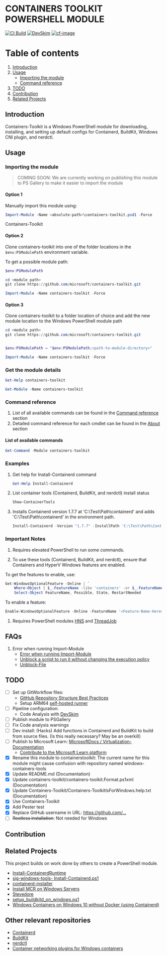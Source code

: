 # CONTAINERS TOOLKIT POWERSHELL MODULE

[![CI Build](https://github.com/microsoft/containers-toolkit/actions/workflows/ci-build.yaml/badge.svg)](https://github.com/microsoft/containers-toolkit/actions/workflows/ci-build.yaml)
[![DevSkim](https://github.com/microsoft/containers-toolkit/actions/workflows/sdl-compliance.yaml/badge.svg)](https://github.com/microsoft/containers-toolkit/actions/workflows/sdl-compliance.yaml)
[![cf-image][]][cf-site]

[cf-site]: https://www.codefactor.io/repository/github/powershell/powershell
[cf-image]: https://www.codefactor.io/repository/github/powershell/powershell/badge


# Table of contents

1. [Introduction](#introduction)
2. [Usage](#usage)
    - [Importing the module](#importing-the-module)
    - [Command reference](#command-reference)
3. [TODO](#todo)
4. [Contribution](#contribution)
5. [Related Projects](#related-projects)

## Introduction

Containers-Toolkit is a Windows PowerShell module for downloading, installing, and setting up default configs for Containerd, BuildKit, Windows CNI plugin, and nerdctl.

## Usage

### Importing the module

> COMING SOON: We are currently working on publishing this module to PS Gallery to make it easier to import the module

#### Option 1

Manually import this module using:

```PowerShell
Import-Module -Name <absolute-path>\containers-toolkit.psd1 -Force
```

Containers-Toolkit

#### Option 2

Clone containers-toolkit into one of the folder locations in the `$env:PSModulePath` environment variable.

To get a possible module path:

```PowerShell
$env:PSModulePath
```

```PowerShell
cd <module path>
git clone https://github.com/microsoft/containers-toolkit.git
```

```PowerShell
Import-Module -Name containers-toolkit -Force
```

#### Option 3

Clone containers-toolkit to a folder location of choice and add the new module location to the Windows PowerShell module path

```PowerShell
cd <module path>
git clone https://github.com/microsoft/containers-toolkit.git


$env:PSModulePath = "$env:PSModulePath;<path-to-module-directory>"

Import-Module -Name containers-toolkit -Force
```

### Get the module details

```PowerShell
Get-Help containers-toolkit
```

```PowerShell
Get-Module -Name containers-toolkit
```

### Command reference

1. List of all available commands can be found in the [Command reference](./docs/command-reference.md) section
1. Detailed command reference for each cmdlet can be found in the [About](./docs/About/) section

#### List of available commands

```PowerShell
Get-Command -Module containers-toolkit
```

### Examples

1. Get help for Install-Containerd command

    ```PowerShell
    Get-Help Install-Containerd
    ```

2. List container tools (Containerd, BuildKit, and nerdctl) install status

    ```PowerShell
    Show-ContainerTools
    ```

3. Installs Containerd version 1.7.7 at 'C:\Test\Path\containerd' and adds 'C:\Test\Path\containerd' in the environment path.

    ```powershell
    Install-Containerd -Version "1.7.7" -InstallPath 'C:\Test\Path\Containerd'
    ```

### Important Notes

1. Requires elevated PowerShell to run some commands.

1. To use these tools (Containerd, BuildKit, and nerdctl), ensure that Containers and HyperV Windows features are enabled.

To get the features to enable, use:

```PowerShell
Get-WindowsOptionalFeature -Online | `
    Where-Object { $_.FeatureName -like 'containers' -or $_.FeatureName -match "Microsoft-Hyper-V(-All)?$" } | `
    Select-Object FeatureName, Possible, State, RestartNeeded
```

To enable a feature:

```PowerShell
Enable-WindowsOptionalFeature -Online -FeatureName '<Feature-Name-Here>' -All -NoRestart
```

1. Requires PowerShell modules [HNS](https://www.powershellgallery.com/packages/HNS) and [ThreadJob](https://www.powershellgallery.com/packages/ThreadJob)

## FAQs

1. Error when running Import-Module
    - [Error when running Import-Module](https://vnote42.net/2019/07/30/error-when-running-import-module/)
    - [Unblock a script to run it without changing the execution policy](https://learn.microsoft.com/en-us/powershell/module/microsoft.powershell.security/set-executionpolicy?view=powershell-7.4#example-7-unblock-a-script-to-run-it-without-changing-the-execution-policy)
    - [Unblock-File](https://learn.microsoft.com/en-us/powershell/module/microsoft.powershell.utility/unblock-file?view=powershell-7.4)

## TODO
- [ ] Set up GitWorkflow files: 
    - [GitHub Repository Structure Best Practices](https://medium.com/code-factory-berlin/github-repository-structure-best-practices-248e6effc405)
    - Setup ARM64 [self-hosted runner](https://docs.github.com/en/actions/hosting-your-own-runners/managing-self-hosted-runners/about-self-hosted-runners)
- [ ] Pipeline configuration:
  - Code Analysis with [DevSkim](https://aka.ms/DevSkim)
- [ ] Publish module to PSGallery
- [ ] Fix Code analysis warnings
- [ ] Dev install: (Hacks) Add functions in Containerd and BuildKit to build from source files. (Is this really necessary? May be an overkill)
- [ ] Publish to Microsoft Learn: [MicrosoftDocs
/
Virtualization-Documentation](https://github.com/MicrosoftDocs/Virtualization-Documentation/tree/live/virtualization/windowscontainers)
  - [Contribute to the Microsoft Learn platform](https://learn.microsoft.com/en-us/contribute/content/?source=recommendations)
- [x] Rename this module to containerstoolkit: The current name for this module might cause confusion with repository named windows-containers-tools
- [x] Update README.md (Documentation)
- [x] Update containers-toolkit/containers-toolkit.Format.ps1xml (Documentation)
- [x] Update Containers-Toolkit/Containers-ToolkitlsForWindows.help.txt (Documentation)
- [x] Use Containers-Toolkit
- [x] Add Pester test
- [x] Replace GitHub username in URL: <https://github.com/...>
- [ ] ~~Rootless installation~~: Not needed for Windows

## Contribution

## Related Projects

This project builds on work done by others to create a PowerShell module.

- [Install-ContainerdRuntime](https://github.com/microsoft/Windows-Containers/blob/Main/helpful_tools/Install-ContainerdRuntime/install-containerd-runtime.ps1)
- [sig-windows-tools- Install-Containerd.ps1](https://github.com/kubernetes-sigs/sig-windows-tools/blob/master/hostprocess/Install-Containerd.ps1)
- [containerd-installer](https://github.com/lippertmarkus/containerd-installer)
- [Install MCR on Windows Servers](https://docs.mirantis.com/mcr/20.10/install/mcr-windows.html)
- [Stevedore](https://github.com/slonopotamus/stevedore)
- [setup_buildkitd_on_windows.ps1](https://gist.github.com/gabriel-samfira/6e56238ad11c24f490ac109bdd378471)
- [Windows Containers on Windows 10 without Docker (using Containerd)](https://www.jamessturtevant.com/posts/Windows-Containers-on-Windows-10-without-Docker-using-Containerd/)

## Other relevant repositories

- [Containerd](https://github.com/containerd/containerd)
- [BuildKit](https://github.com/moby/buildkit)
- [nerdctl](https://github.com/containerd/nerdctl)
- [Container networking plugins for Windows containers](https://github.com/microsoft/windows-container-networking)
